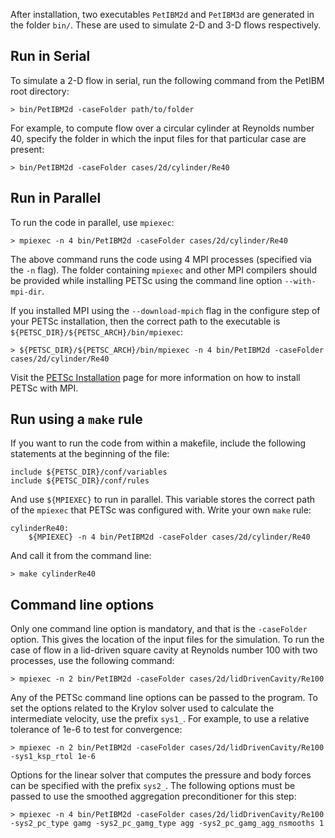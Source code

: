 After installation, two executables `PetIBM2d` and `PetIBM3d` are generated in the folder `bin/`. These are used to simulate 2-D and 3-D flows respectively.

## Run in Serial

To simulate a 2-D flow in serial, run the following command from the PetIBM root directory:

    > bin/PetIBM2d -caseFolder path/to/folder

For example, to compute flow over a circular cylinder at Reynolds number 40, specify the folder in which the input files for that particular case are present:

    > bin/PetIBM2d -caseFolder cases/2d/cylinder/Re40

## Run in Parallel

To run the code in parallel, use `mpiexec`:

    > mpiexec -n 4 bin/PetIBM2d -caseFolder cases/2d/cylinder/Re40

The above command runs the code using 4 MPI processes (specified via the `-n` flag). The folder containing `mpiexec` and other MPI compilers should be provided while installing PETSc using the command line option `--with-mpi-dir`.

If you installed MPI using the `--download-mpich` flag in the configure step of your PETSc installation, then the correct path to the executable is `${PETSC_DIR}/${PETSC_ARCH}/bin/mpiexec`:

    > ${PETSC_DIR}/${PETSC_ARCH}/bin/mpiexec -n 4 bin/PetIBM2d -caseFolder cases/2d/cylinder/Re40

Visit the [PETSc Installation](http://www.mcs.anl.gov/petsc/documentation/installation.html#mpi) page for more information on how to install PETSc with MPI.

## Run using a `make` rule

If you want to run the code from within a makefile, include the following statements at the beginning of the file:

    include ${PETSC_DIR}/conf/variables
    include ${PETSC_DIR}/conf/rules

And use `${MPIEXEC}` to run in parallel. This variable stores the correct path of the `mpiexec` that PETSc was configured with. Write your own `make` rule:

    cylinderRe40:
        ${MPIEXEC} -n 4 bin/PetIBM2d -caseFolder cases/2d/cylinder/Re40

And call it from the command line:

    > make cylinderRe40

## Command line options

Only one command line option is mandatory, and that is the `-caseFolder` option. This gives the location of the input files for the simulation. To run the case of flow in a lid-driven square cavity at Reynolds number 100 with two processes, use the following command:

    > mpiexec -n 2 bin/PetIBM2d -caseFolder cases/2d/lidDrivenCavity/Re100

Any of the PETSc command line options can be passed to the program. To set the options related to the Krylov solver used to calculate the intermediate velocity, use the prefix `sys1_`. For example, to use a relative tolerance of 1e-6 to test for convergence:

    > mpiexec -n 2 bin/PetIBM2d -caseFolder cases/2d/lidDrivenCavity/Re100 -sys1_ksp_rtol 1e-6

Options for the linear solver that computes the pressure and body forces can be specified with the prefix `sys2_`. The following options must be passed to use the smoothed aggregation preconditioner for this step:

    > mpiexec -n 4 bin/PetIBM2d -caseFolder cases/2d/lidDrivenCavity/Re100 -sys2_pc_type gamg -sys2_pc_gamg_type agg -sys2_pc_gamg_agg_nsmooths 1